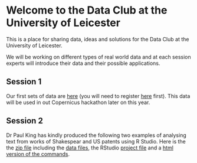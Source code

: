 # Welcome to the Data Club at the University of Leicester

This is a place for sharing data, ideas and solutions for the Data Club at the University of Leicester.

We will be working on different types of real world data and at each session experts will introduce their data and their possible applications.

## Session 1
Our first sets of data are [here](https://scihub.copernicus.eu/dhus/odata/v1/Products('511e6bd8-77a1-4c94-910e-97e90b9b172b')/$value) (you will need to register [here](https://scihub.copernicus.eu/dhus/#/self-registration) first). This data will be used in out Copernicus hackathon later on this year.

## Session 2
 Dr Paul King has kindly produced the following two examples of analysing text from works of Shakespear and US patents using R Studio. Here is the the [zip file](DataClub/DataClub/TextMiningUsingR/Shakespear/Romeo.zip) including the [data files](DataClub/DataClub/TextMiningUsingR/Shakespear/Romeo/Data/), the RStudio [project file](DataClub/DataClub/TextMiningUsingR/Shakespear/Romeo/RandJ.Rmd) and a [html version of the commands](DataClub/DataClub/TextMiningUsingR/Shakespear/Romeo/RandJ.html).


